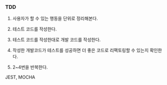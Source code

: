 ### TDD

1. 사용자가 할 수 있는 행동을 단위로 정리해본다.

2. 테스트 코드를 작성한다.

3. 테스트 코드를 작성한대로 개발 코드를 작성한다.

4. 작성한 개발코드가 테스트를 성공하면 더 좋은 코드로 리팩토링할 수 있는지 확인한다.

5. 2~4번을 반복한다.


JEST, MOCHA
